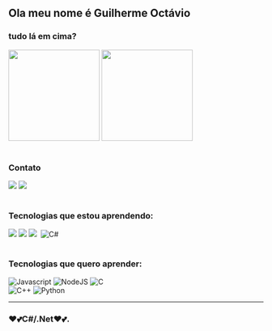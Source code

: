 <!-- dasda -->

## Ola meu nome é Guilherme Octávio
### tudo lá em cima?
<div>
 <img height="180em" src="https://github-readme-stats.vercel.app/api?username=Guilherme-Octavio&show_icons=true&theme=radical&include_all_commits=true&count_private=true"/>
 <img height="180em" src="https://github-readme-stats.vercel.app/api/top-langs/?username=Guilherme-Octavio&layout=compact&langs_count=7&theme=radical"/>
 
</div></br>
<div>
<h3>Contato</h3>
<a href = "mailto:guilhermeoctavio01@gmail.com"><img src="https://img.shields.io/badge/-Gmail-%23333?style=for-the-badge&logo=gmail&logoColor=white" target="_blank"></a>
<a href = "https://wa.me/5519971232324"><img src="https://img.shields.io/badge/WhatsApp-25D366?style=for-the-badge&logo=whatsapp&logoColor=white" target="_blank"></a></br>
</div></br>
<div>
<h3>Tecnologias que estou aprendendo: </h3>
<img src="https://img.shields.io/badge/HTML5-E34F26?style=for-the-badge&logo=html5&logoColor=white" target="_blank">
<img src="https://img.shields.io/badge/CSS3-1572B6?style=for-the-badge&logo=css3&logoColor=white" target="_blank">
<!-- <img src="https://img.shields.io/badge/Java-ED8B00?style=for-the-badge&logo=java&logoColor=white" target="_blank"> -->
<img src="https://img.shields.io/badge/PHP-777BB4?style=for-the-badge&logo=php&logoColor=white" target="_blank">
<img src="https://img.shields.io/badge/MySQL-00000F?style=for-the-badge&logo=mysql&logoColor=white" target="_blank" alt="">
<img src="https://img.shields.io/badge/C%23-239120?style=for-the-badge&logo=c-sharp&logoColor=white" target="_blank" alt="C#">

</div></br>
<div>
<h3>Tecnologias que quero aprender:</h3>
<img src="https://img.shields.io/badge/JavaScript-323330?style=for-the-badge&logo=javascript&logoColor=F7DF1E" target="_blank" alt="Javascript">
<img src="https://img.shields.io/badge/Node.js-43853D?style=for-the-badge&logo=node.js&logoColor=white" target="_blank" alt="NodeJS">
<img src="https://img.shields.io/badge/C-00599C?style=for-the-badge&logo=c&logoColor=white" target="_blank" alt="C"></br>
<img src="https://img.shields.io/badge/C%2B%2B-00599C?style=for-the-badge&logo=c%2B%2B&logoColor=white" target="_blank" alt="C++">
<img src="https://img.shields.io/badge/Python-14354C?style=for-the-badge&logo=python&logoColor=white" target="_blank" alt="Python">
</div>
<hr>

###  ❤️💕C#/.Net❤️💕.
